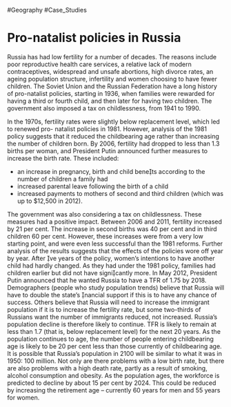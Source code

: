 #Geography
#Case_Studies

# Pro-natalist policies in Russia
Russia has had low fertility for a number of decades. The reasons include poor reproductive health care services, a relative lack of modern contraceptives, widespread and unsafe abortions, high divorce rates, an ageing population structure, infertility and women choosing to have fewer children. The Soviet Union and the Russian Federation have a long history of pro-natalist policies, starting in 1936, when families were rewarded for having a third or fourth child, and then later for having two children. The government also imposed a tax on childlessness, from 1941 to 1990.

In the 1970s, fertility rates were slightly below replacement level, which led to renewed pro- natalist policies in 1981. However, analysis of the 1981 policy suggests that it reduced the childbearing age rather than increasing the number of children born. By 2006, fertility had dropped to less than 1.3 births per woman, and President Putin announced further measures to increase the birth rate. These included:
- an increase in pregnancy, birth and child benets according to the number of children a family had
- increased parental leave following the birth of a child
- increased payments to mothers of second and third children (which was up to $12,500 in 2012).

The government was also considering a tax on childlessness. These measures had a positive impact. Between 2006 and 2011, fertility increased by 21 per cent. The increase in second births was 40 per cent and in third children 60 per cent. However, these increases were from a very low starting point, and were even less successful than the 1981 reforms. Further analysis of the results suggests that the effects of the policies wore off year by year. After ve years of the policy, women’s intentions to have another child had hardly changed. As they had under the 1981 policy, families had children earlier but did not have signicantly more. In May 2012, President Putin announced that he wanted Russia to have a TFR of 1.75 by 2018. Demographers (people who study population trends) believe that Russia will have to double the state’s nancial support if this is to have any chance of success. Others believe that Russia will need to increase the immigrant population if it is to increase the fertility rate, but some two-thirds of Russians want the number of immigrants reduced, not increased. Russia’s population decline is therefore likely to continue. TFR is likely to remain at less than 1.7 (that is, below replacement level) for the next 20 years. As the population continues to age, the number of people entering childbearing age is likely to be 20 per cent less than those currently of childbearing age. It is possible that Russia’s population in 2100 will be similar to what it was in 1950: 100 million. Not only are there problems with a low birth rate, but there are also problems with a high death rate, partly as a result of smoking, alcohol consumption and obesity. As the population ages, the workforce is predicted to decline by about 15 per cent by 2024. This could be reduced by increasing the retirement age – currently 60 years for men and 55 years for women.